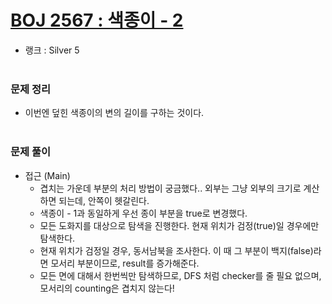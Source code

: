 # [BOJ 2567 : 색종이 - 2](https://www.acmicpc.net/problem/2567)
- 랭크 : Silver 5
  <br><br>
  
### 문제 정리
- 이번엔 덮힌 색종이의 변의 길이를 구하는 것이다.
<br><br>

### 문제 풀이
- 접근 (Main)
   - 겹치는 가운데 부분의 처리 방법이 궁금했다.. 외부는 그냥 외부의 크기로 계산하면 되는데, 안쪽이 헷갈린다.
   - 색종이 - 1과 동일하게 우선 종이 부분을 true로 변경했다.
   - 모든 도화지를 대상으로 탐색을 진행한다. 현재 위치가 검정(true)일 경우에만 탐색한다.
   - 현재 위치가 검정일 경우, 동서남북을 조사한다. 이 때 그 부분이 백지(false)라면 모서리 부분이므로, result를 증가해준다.
   - 모든 면에 대해서 한번씩만 탐색하므로, DFS 처럼 checker를 줄 필요 없으며, 모서리의 counting은 겹치지 않는다!
    

  

  



    
    


    
    


